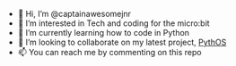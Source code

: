 - 👋 Hi, I’m @captainawesomejnr
- 👀 I’m interested in Tech and coding for the micro:bit
- 🌱 I’m currently learning how to code in Python
- 💞️ I’m looking to collaborate on my latest project, [PythOS](https://github.com/Captain-Awesome-Jnr)
- 📫 You can reach me by commenting on this repo

<!---
captainawesomejnr/captainawesomejnr is a ✨ special ✨ repository because its `README.md` (this file) appears on your GitHub profile.
You can click the Preview link to take a look at your changes.
--->
